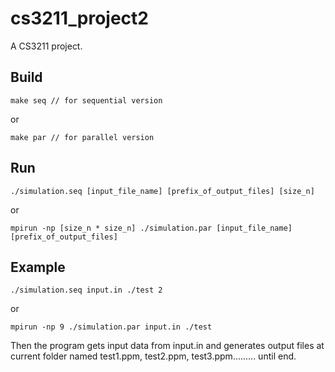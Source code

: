# cs3211_project2

A CS3211 project.

## Build

```
make seq // for sequential version
```
or 
```
make par // for parallel version
```

## Run

```
./simulation.seq [input_file_name] [prefix_of_output_files] [size_n]
```

or

```
mpirun -np [size_n * size_n] ./simulation.par [input_file_name] [prefix_of_output_files]
```

## Example

```
./simulation.seq input.in ./test 2
```

or 

```
mpirun -np 9 ./simulation.par input.in ./test
```

Then the program gets input data from input.in and generates output files at current folder named test1.ppm, test2.ppm, test3.ppm......... until end.
